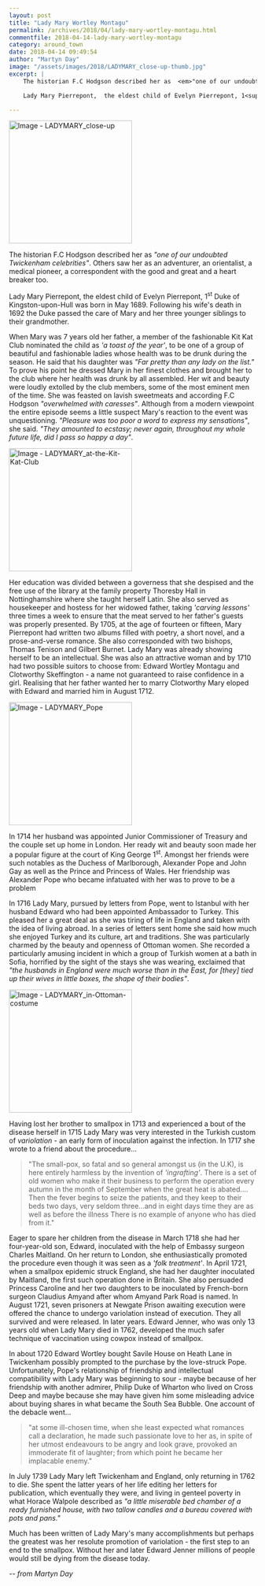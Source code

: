 ```yaml
---
layout: post
title: "Lady Mary Wortley Montagu"
permalink: /archives/2018/04/lady-mary-wortley-montagu.html
commentfile: 2018-04-14-lady-mary-wortley-montagu
category: around_town
date: 2018-04-14 09:49:54
author: "Martyn Day"
image: "/assets/images/2018/LADYMARY_close-up-thumb.jpg"
excerpt: |
    The historian F.C Hodgson described her as  <em>"one of our undoubted Twickenham celebrities"</em>. Others saw her as an adventurer, an orientalist, a medical pioneer, a correspondent with the good and great and a heart breaker too.

    Lady Mary Pierrepont,  the eldest child of Evelyn Pierrepont, 1<sup>st</sup> Duke of Kingston-upon-Hull was born in May 1689. Following his wife's death in 1692 the Duke passed the care of Mary and her three younger siblings to their grandmother.

---
```


<a href="/assets/images/2018/LADYMARY_close-up.jpg" title="Click for a larger image"><img src="/assets/images/2018/LADYMARY_close-up-thumb.jpg" width="250" alt="Image - LADYMARY_close-up"  class="photo right"/></a>

The historian F.C Hodgson described her as  <em>"one of our undoubted Twickenham celebrities"</em>. Others saw her as an adventurer, an orientalist, a medical pioneer, a correspondent with the good and great and a heart breaker too.

Lady Mary Pierrepont,  the eldest child of Evelyn Pierrepont, 1<sup>st</sup> Duke of Kingston-upon-Hull was born in May 1689. Following his wife's death in 1692 the Duke passed the care of Mary and her three younger siblings to their grandmother.

When Mary was 7 years old her father, a member of the fashionable Kit Kat Club nominated the child as  <em>'a toast of the year'</em>, to be one of a group of beautiful and fashionable ladies whose health was to be drunk during the season. He said that his daughter was  <em>"Far pretty than any lady on the list."</em> To prove his point he dressed Mary in her finest clothes and brought her to the club where her health was drunk by all assembled.  Her wit and beauty were loudly extolled by the club members, some of the most eminent men of the time. She was feasted on lavish sweetmeats and according F.C Hodgson  <em>"overwhelmed with caresses"</em>. Although from a modern viewpoint the entire episode seems a little suspect Mary's reaction to the event was unquestioning. <em>"Pleasure was too poor a word to express my sensations"</em>, she said. <em>"They amounted to ecstasy; never again, throughout my whole future life, did I pass so happy a day"</em>.

<a href="/assets/images/2018/LADYMARY_at-the-Kit-Kat-Club.jpg" title="Click for a larger image"><img src="/assets/images/2018/LADYMARY_at-the-Kit-Kat-Club-thumb.jpg" width="250" alt="Image - LADYMARY_at-the-Kit-Kat-Club"  class="photo right"/></a>

Her education was divided between a governess that she despised and the free use of the library at the family property Thoresby Hall in Nottinghamshire where she taught herself Latin. She also served as housekeeper and hostess for her widowed father, taking  <em>'carving lessons'</em> three times a week to ensure that the meat served to her father's guests was properly presented. By 1705, at the age of fourteen or fifteen, Mary Pierrepont had written two albums filled with poetry, a short novel, and a prose-and-verse romance. She also corresponded with two bishops, Thomas Tenison and Gilbert Burnet. Lady Mary was already showing herself to be an intellectual. She was also an attractive woman and by 1710 had two possible suitors to choose from: Edward Wortley Montagu and Clotworthy Skeffington - a name not guaranteed to raise confidence in a girl. Realising that her father wanted her to marry Clotworthy Mary eloped with Edward and married him in August 1712.

<a href="/assets/images/2018/LADYMARY_Pope.jpg" title="Click for a larger image"><img src="/assets/images/2018/LADYMARY_Pope-thumb.jpg" width="250" alt="Image - LADYMARY_Pope"  class="photo right"/></a>

In 1714 her husband was appointed Junior Commissioner of Treasury and the couple set up home in London. Her ready wit and beauty soon made her a popular figure at the court of King George 1<sup>st</sup>. Amongst her friends were such notables as the Duchess of Marlborough, Alexander Pope and John Gay as well as the Prince and Princess of Wales. Her friendship was Alexander Pope who became infatuated with her was to prove to be a problem

In 1716 Lady Mary, pursued by letters from Pope, went to Istanbul with her husband Edward who had been appointed Ambassador to Turkey. This pleased her a great deal as she was tiring of life in England and taken with the idea of living abroad. In a series of letters sent home she said how much she enjoyed Turkey and its culture, art and traditions. She was particularly charmed by the beauty and openness of Ottoman women.  She recorded a particularly amusing incident in which a group of Turkish women at a bath in Sofia, horrified by the sight of the stays she was wearing, exclaimed that  <em>"the husbands in England were much worse than in the East, for [they] tied up their wives in little boxes, the shape of their bodies"</em>.

<a href="/assets/images/2018/LADYMARY_in-Ottoman-costume.jpg" title="Click for a larger image"><img src="/assets/images/2018/LADYMARY_in-Ottoman-costume-thumb.jpg" width="250" alt="Image - LADYMARY_in-Ottoman-costume"  class="photo right"/></a>

Having lost her brother to smallpox in 1713 and experienced a bout of the disease herself in 1715 Lady Mary was very interested in the Turkish custom of *variolation* - an early form of inoculation against the infection. In 1717 she wrote to a friend about the procedure...

> "The small-pox, so fatal and so general amongst us (in the U.K), is here entirely harmless by the invention of  <em>'ingrafting'</em>. There is a set of old women who make it their business to perform the operation every autumn in the month of September when the great heat is abated.... Then the fever begins to seize the patients, and they keep to their beds two days, very seldom three...and in eight days time they are as well as before the illness There is no example of anyone who has died from it."

Eager to spare her children from the disease in March 1718 she had her four-year-old son, Edward, inoculated with the help of Embassy surgeon Charles Maitland. On her return to London, she enthusiastically promoted the procedure even though it was seen as a  <em>'folk treatment'</em>. In April 1721, when a smallpox epidemic struck England, she had her daughter inoculated by Maitland, the first such operation done in Britain. She also persuaded Princess Caroline and her two daughters to be inoculated by French-born surgeon Claudius Amyand after whom Amyand Park Road is named. In August 1721, seven prisoners at Newgate Prison awaiting execution were offered the chance to undergo variolation instead of execution. They all survived and were released. In later years. Edward Jenner, who was only 13 years old when Lady Mary died in 1762, developed the much safer technique of vaccination using cowpox instead of smallpox.

In about 1720 Edward Wortley bought Savile House on Heath Lane in Twickenham possibly prompted to the purchase by the love-struck Pope. Unfortunately, Pope's relationship of friendship and intellectual compatibility with Lady Mary was beginning to sour - maybe because of her friendship with another admirer, Philip Duke of Wharton who lived on Cross Deep and maybe because she may have given him some misleading advice about buying shares in what became the South Sea Bubble. One account of the debacle went...

> "at some ill-chosen time, when she least expected what romances call a declaration, he made such passionate love to her as, in spite of her utmost endeavours to be angry and look grave, provoked an immoderate fit of laughter; from which point he became her implacable enemy."

In July 1739 Lady Mary left Twickenham and England, only returning in 1762 to die. She spent the latter years of her life editing her letters for publication, which eventually they were, and living in genteel poverty in what Horace Walpole described as  <em>"a little miserable bed chamber of a ready furnished house, with two tallow candles and a bureau covered with pots and pans."</em>

Much has been written of Lady Mary's many accomplishments but perhaps the greatest was her resolute promotion of variolation - the first step to an end to the smallpox. Without her and later Edward Jenner millions of people would still be dying from the disease today.

<cite>-- from Martyn Day</cite>
